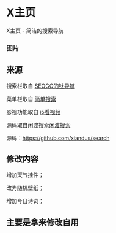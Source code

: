 # X主页 

X主页 - 简洁的搜索导航


###  图片


## 来源    
  

搜索栏取自 [SEOGO的钛导航](https://www.seogo.me/)

菜单栏取自 [简单搜索](https://github.com/5iux/sou)  

影视功能取自 [i5看视频](https://github.com/yumusb/I5Player) 

源码取自闲渡搜索[闲渡搜索](https://xiandu.me/) 

源码：https://github.com/xiandus/search

## 修改内容

增加天气挂件；

改为随机壁纸；

增加今日诗词；

## 主要是拿来修改自用

